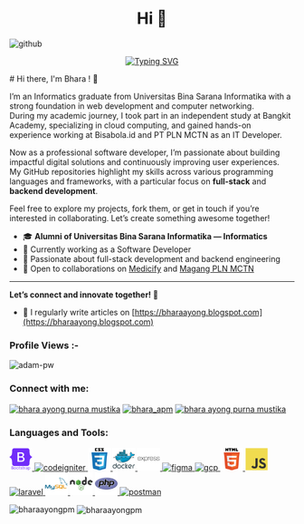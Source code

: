 <h1 align="center">Hi 👋</h1>

![github](https://github.com/BharaAyongPM/BharaAyongPM/assets/86311595/c8e7a64f-2509-4751-9d68-1b5d175992b6)

<p align="center">
<a href="https://git.io/typing-svg"><img src="https://readme-typing-svg.demolab.com?font=Fira+Code&pause=1000&width=435&lines=Front+End+Web+Developer;Backend+Web+Developer;Junior+Network+Administrator;Bangkit+Academy++Student++2023;Computer+Science+Student" alt="Typing SVG" /></a>
</p>
# Hi there, I'm Bhara ! 👋

I’m an Informatics graduate from Universitas Bina Sarana Informatika with a strong foundation in web development and computer networking.  
During my academic journey, I took part in an independent study at Bangkit Academy, specializing in cloud computing, and gained hands-on experience working at Bisabola.id and PT PLN MCTN as an IT Developer.

Now as a professional software developer, I’m passionate about building impactful digital solutions and continuously improving user experiences.  
My GitHub repositories highlight my skills across various programming languages and frameworks, with a particular focus on **full-stack** and **backend development**.

Feel free to explore my projects, fork them, or get in touch if you’re interested in collaborating. Let’s create something awesome together!

- 🎓 **Alumni of Universitas Bina Sarana Informatika — Informatics**
- 💼 Currently working as a Software Developer
- 🌟 Passionate about full-stack development and backend engineering
- 👯 Open to collaborations on [Medicify](https://github.com/Medicify) and [Magang PLN MCTN](https://github.com/Magang-MCTN)

---

**Let’s connect and innovate together! 🚀**

  

- 📝 I regularly write articles on [https://bharaayong.blogspot.com](https://bharaayong.blogspot.com)
<p align="right"> <h3>Profile Views :-</h3> <img src="https://komarev.com/ghpvc/?username=bharaayongpm&label=Profile%20views&color=0e75b6&style=flat"
    alt="adam-pw" /> 
  </p>
<h3 align="left">Connect with me:</h3>
<p align="left">
<a href="https://linkedin.com/in/bhara ayong purna mustika" target="blank"><img align="center" src="https://raw.githubusercontent.com/rahuldkjain/github-profile-readme-generator/master/src/images/icons/Social/linked-in-alt.svg" alt="bhara ayong purna mustika" height="30" width="40" /></a>
<a href="https://instagram.com/bhara_apm" target="blank"><img align="center" src="https://raw.githubusercontent.com/rahuldkjain/github-profile-readme-generator/master/src/images/icons/Social/instagram.svg" alt="bhara_apm" height="30" width="40" /></a>
<a href="https://www.youtube.com/c/bhara ayong purna mustika" target="blank"><img align="center" src="https://raw.githubusercontent.com/rahuldkjain/github-profile-readme-generator/master/src/images/icons/Social/youtube.svg" alt="bhara ayong purna mustika" height="30" width="40" /></a>
</p>

<h3 align="left">Languages and Tools:</h3>
<p align="left"> <a href="https://getbootstrap.com" target="_blank" rel="noreferrer"> <img src="https://raw.githubusercontent.com/devicons/devicon/master/icons/bootstrap/bootstrap-plain-wordmark.svg" alt="bootstrap" width="40" height="40"/> </a> <a href="https://codeigniter.com" target="_blank" rel="noreferrer"> <img src="https://cdn.worldvectorlogo.com/logos/codeigniter.svg" alt="codeigniter" width="40" height="40"/> </a> <a href="https://www.w3schools.com/css/" target="_blank" rel="noreferrer"> <img src="https://raw.githubusercontent.com/devicons/devicon/master/icons/css3/css3-original-wordmark.svg" alt="css3" width="40" height="40"/> </a> <a href="https://www.docker.com/" target="_blank" rel="noreferrer"> <img src="https://raw.githubusercontent.com/devicons/devicon/master/icons/docker/docker-original-wordmark.svg" alt="docker" width="40" height="40"/> </a> <a href="https://expressjs.com" target="_blank" rel="noreferrer"> <img src="https://raw.githubusercontent.com/devicons/devicon/master/icons/express/express-original-wordmark.svg" alt="express" width="40" height="40"/> </a> <a href="https://www.figma.com/" target="_blank" rel="noreferrer"> <img src="https://www.vectorlogo.zone/logos/figma/figma-icon.svg" alt="figma" width="40" height="40"/> </a> <a href="https://cloud.google.com" target="_blank" rel="noreferrer"> <img src="https://www.vectorlogo.zone/logos/google_cloud/google_cloud-icon.svg" alt="gcp" width="40" height="40"/> </a> <a href="https://www.w3.org/html/" target="_blank" rel="noreferrer"> <img src="https://raw.githubusercontent.com/devicons/devicon/master/icons/html5/html5-original-wordmark.svg" alt="html5" width="40" height="40"/> </a> <a href="https://developer.mozilla.org/en-US/docs/Web/JavaScript" target="_blank" rel="noreferrer"> <img src="https://raw.githubusercontent.com/devicons/devicon/master/icons/javascript/javascript-original.svg" alt="javascript" width="40" height="40"/> </a> <a href="https://laravel.com/" target="_blank" rel="noreferrer"> <img src="https://raw.githubusercontent.com/laravel/art/master/logo-lockup/5%20SVG/2%20CMYK/1%20Full%20Color/laravel-logolockup-cmyk-red.svg" alt="laravel" width="40" height="40"/> </a> <a href="https://www.mysql.com/" target="_blank" rel="noreferrer"> <img src="https://raw.githubusercontent.com/devicons/devicon/master/icons/mysql/mysql-original-wordmark.svg" alt="mysql" width="40" height="40"/> </a> <a href="https://nodejs.org" target="_blank" rel="noreferrer"> <img src="https://raw.githubusercontent.com/devicons/devicon/master/icons/nodejs/nodejs-original-wordmark.svg" alt="nodejs" width="40" height="40"/> </a> <a href="https://www.php.net" target="_blank" rel="noreferrer"> <img src="https://raw.githubusercontent.com/devicons/devicon/master/icons/php/php-original.svg" alt="php" width="40" height="40"/> </a> <a href="https://postman.com" target="_blank" rel="noreferrer"> <img src="https://www.vectorlogo.zone/logos/getpostman/getpostman-icon.svg" alt="postman" width="40" height="40"/> </a> </p>

<p><img align="left" src="https://github-readme-stats.vercel.app/api/top-langs?username=bharaayongpm&show_icons=true&locale=en&layout=compact" alt="bharaayongpm" /></p>

<p>&nbsp;<img align="center" src="https://github-readme-stats.vercel.app/api?username=bharaayongpm&show_icons=true&locale=en" alt="bharaayongpm" /></p>
